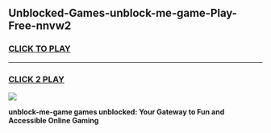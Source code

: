 
## Unblocked-Games-unblock-me-game-Play-Free-nnvw2
<h3>
<a href="https://premium76.site?title=unblock-me-game&ref=22A">CLICK TO PLAY</a></h3>
<hr>

<h3>
<a href="https://premium76.site?title=unblock-me-game&ref=22A">CLICK 2 PLAY</a>
  
</h3>

<a href="https://premium76.site?title=unblock-me-game&ref=22A"><img src="https://clearcache.store/games.png"></a>


**unblock-me-game games unblocked: Your Gateway to Fun and Accessible Online Gaming**
